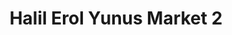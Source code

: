 ---
title: "Halil Erol Yunus Market 2"
url: /hannover/halil-erol-yunus-market-2/
shop: Supermarkt
---